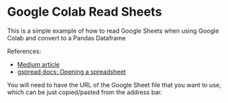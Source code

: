 # Google Colab Read Sheets
This is a simple example of how to read Google Sheets when using Google Colab and convert to a Pandas Dataframe

References:
- [Medium article](https://colab.research.google.com/corgiredirector?site=https%3A%2F%2Fmedium.com%2Fmlearning-ai%2Fhow-to-access-google-sheets-on-google-colaboratory-8766b3a0996f&link_redirector=1)
- [gspread docs: Opening a spreadsheet](https://docs.gspread.org/en/latest/user-guide.html#opening-a-spreadsheet)

You will need to have the URL of the Google Sheet file that you want to use, which can be just copied/pasted from the address bar.

